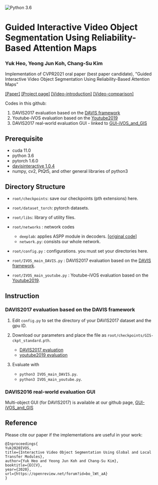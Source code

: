 ![Python 3.6](https://img.shields.io/badge/python-3.6-green.svg)
# Guided Interactive Video Object Segmentation Using Reliability-Based Attention Maps
### Yuk Heo, Yeong Jun Koh, Chang-Su Kim

<!--
[[Project page]](http://mcl.korea.ac.kr/yukheo_eccv2020/)
-->

Implementation of CVPR2021 oral paper (best paper candidate), "Guided Interactive Video Object Segmentation Using Reliability-Based Attention Maps"

[[Paper]](http://mcl.korea.ac.kr/~yyuk25/CVPR2021/2021_CVPR_YHEO.pdf)
[[Project page]](http://mcl.korea.ac.kr/yukheo_cvpr2021/)
[[Video-introduction]](https://www.youtube.com/watch?v=J_Gc0N3aXXo)
[[Video-comparison]](https://www.youtube.com/watch?v=-kcqDb96Y0Q)

Codes in this github:

1. DAVIS2017 evaluation based on the [DAVIS framework](https://interactive.davischallenge.org/)
2. Youtube-iVOS evaluation based on the [Youtube2019](https://youtube-vos.org/dataset/)
3. DAVIS2017 real-world evaluation GUI - linked to [GUI-iVOS_and_GIS](https://github.com/yuk6heo/GUI-iVOS_and_GIS)

## Prerequisite
- cuda 11.0
- python 3.6
- pytorch 1.6.0
- [davisinteractive 1.0.4](https://github.com/albertomontesg/davis-interactive)
- numpy, cv2, PtQt5, and other general libraries of python3

## Directory Structure
 * `root/checkpoints`: save our checkpoints (pth extensions) here.
 
 * `root/dataset_torch`: pytorch datasets.
 
 * `root/libs`: library of utility files.

 * `root/networks` : network codes
     - `deeplab`: applies ASPP module in decoders. [[original code]](https://github.com/jfzhang95/pytorch-deeplab-xception/tree/master/modeling)
     - `network.py`: consists our whole network.

 * `root/config.py`  : configurations. you must set your directories here.
 
 * `root/IVOS_main_DAVIS.py` : DAVIS2017 evaluation based on the [DAVIS framework](https://interactive.davischallenge.org/).
  
 * `root/IVOS_main_youtube.py` : Youtube-iVOS evaluation based on the [Youtube2019](https://youtube-vos.org/dataset/).

## Instruction

### DAVIS2017 evaluation based on the DAVIS framework

1. Edit `config.py` to set the directory of your DAVIS2017 dataset and the gpu ID.
2. Download our parameters and place the file as `root/checkpoints/GIS-ckpt_standard.pth`.
    - [DAVIS2017 evaluation](https://drive.google.com/file/d/1tQQKA9o9Wui1cxZTh85QdkpmksyhI0Xl/view?usp=sharing)
    - [youtube2019 evaluation](https://drive.google.com/file/d/1tQQKA9o9Wui1cxZTh85QdkpmksyhI0Xl/view?usp=sharing)
 
3. Evaluate with
    - `python3 IVOS_main_DAVIS.py`.
    - `python3 IVOS_main_youtube.py`.

### DAVIS2016 real-world evaluation GUI

Multi-object GUI (for DAVIS2017) is available at our github page, [GUI-iVOS_and_GIS](https://github.com/yuk6heo/GUI-iVOS_and_GIS)

## Reference

Please cite our paper if the implementations are useful in your work:
```
@Inproceedings{
Yuk2020IVOS,
title={Interactive Video Object Segmentation Using Global and Local Transfer Modules},
author={Yuk Heo and Yeong Jun Koh and Chang-Su Kim},
booktitle={ECCV},
year={2020},
url={https://openreview.net/forum?id=bo_lWt_aA}
}
```
